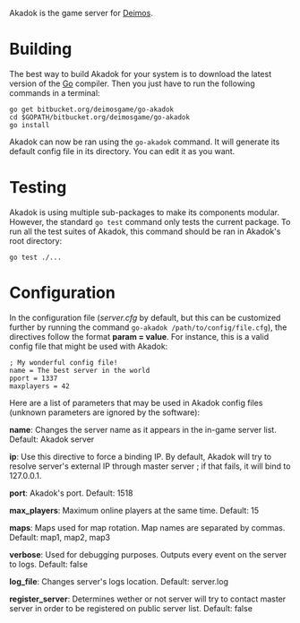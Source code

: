Akadok is the game server for [Deimos](http://deimos-ga.me).

# Building

The best way to build Akadok for your system is to download the latest version of the [Go](http://golang.org) compiler. Then you just have to run the following commands in a terminal:

    go get bitbucket.org/deimosgame/go-akadok
    cd $GOPATH/bitbucket.org/deimosgame/go-akadok
    go install

Akadok can now be ran using the `go-akadok` command. It will generate its default config file in its directory. You can edit it as you want.

# Testing

Akadok is using multiple sub-packages to make its components modular. However, the standard `go test` command only tests the current package. To run all the test suites of Akadok, this command should be ran in Akadok's root directory:

    go test ./...

# Configuration

In the configuration file (*server.cfg* by default, but this can be customized further by running the command `go-akadok /path/to/config/file.cfg`), the directives follow the format **param = value**. For instance, this is a valid config file that might be used with Akadok:

    ; My wonderful config file!
    name = The best server in the world
    pport = 1337
    maxplayers = 42

Here are a list of parameters that may be used in Akadok config files (unknown parameters are ignored by the software):

**name**: Changes the server name as it appears in the in-game server list. Default: Akadok server

**ip**: Use this directive to force a binding IP. By default, Akadok will try to resolve server's external IP through master server ; if that fails, it will bind to 127.0.0.1.

**port**: Akadok's port. Default: 1518

**max_players**: Maximum online players at the same time. Default: 15

**maps**: Maps used for map rotation. Map names are separated by commas. Default: map1, map2, map3

**verbose**: Used for debugging purposes. Outputs every event on the server to logs. Default: false

**log_file**: Changes server's logs location. Default: server.log

**register_server**: Determines wether or not server will try to contact master server in order to be registered on public server list. Default: false